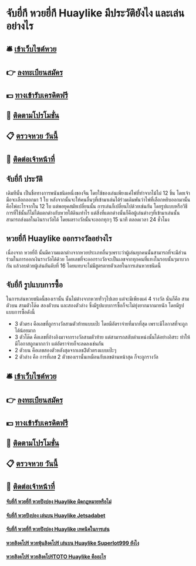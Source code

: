 # จับยี่กี หวยยี่กี Huaylike มีประวัติยังไง และเล่นอย่างไร

## 🛎 [เข้าเว็บไซต์หวย](https://bit.ly/3LsZMhm)
## 👉 [ลงทะเบียนสมัคร](https://bit.ly/3LsZMhm)
## 💵 [ทางเข้ารับเครดิตฟรี](https://bit.ly/3RPwr2Q)
## 👑 [ติดตามโปรโมชั่น](https://bit.ly/3RPwr2Q)
## 📋 [ตรวจหวย วันนี้](https://bit.ly/3RPwr2Q)
## 📱 [ติดต่อเจ้าหน้าที่](https://bit.ly/3RPwr2Q)

## จับยี่กี ประวัติ
เดิมทีนั้น เป็นชื่อทางการพนันชนิดหนึ่งของจีน โดยใช้ของเล่นเพียงแค่ไพ่ที่ทำจากไม้ไผ่ 12 ชิ้น โดยเจ้ามือจะเลือกออกมา 1 ใบ หลังจากนั้นจะให้คนอื่นๆที่เข้ามาเล่นได้ร่วมเดิมพันว่าไพ่ที่เลือกหยิบออกมานั้น คือไพ่อะไรจากใน 12 ใบ แต่พอยุคสมัยเปลี่ยนนั้น การเล่นก็เปลี่ยนไปด้วยเช่นกัน โดยรูปแบบหรือวิธีการที่ใช้นั้นก็ไม่ได้แตกต่างกับหวยใต้ดินเท่าไร แต่สิ่งที่แตกต่างนั้นก็คือผู้เล่นต่างๆที่เข้ามาเล่นนั้นสามารถส่งผลในเงินรางวัลได้ โดยผลรางวัลนั้นจะออกทุกๆ 15 นาที ตลอดเวลา 24 ชั่วโมง

## หวยยี่กี Huaylike ออกรางวัลอย่างไร 
เนื่องจาก หวยยี่กี นั้นมีความแตกต่างจากหวยประเภทอื่นๆเพราะว่าผู้เล่นทุกคนนั้นสามารถที่จะมีส่วนร่วมในการออกเงินรางวัลได้ด้วย โดยเลขที่จะออกรางวัลจะเป็นเลขจากทุกคนที่แทงในรอบนั้นๆมาบวกกัน แล้วลบด้วยผู้เล่นอันดับที่ 16 โดยแทบจะไม่มีสูตรตายตัวเลยในการเล่นหวยชนิดนี้ 

## จับยี่กี รูปแบบการซื้อ
ในการเล่นหวยชนิดนี้ของเรานั้น นั้นไม่ต่างจากหวยทั่วๆไปเลย แต่จะมีเพียงแค่ 4 รางวัล นั่นก็คือ สามตัวบน สามตัวโต๊ด สองตัวบน และสองตัวล่าง ซึ่งมีรูปแบบการซื้อก็จะไม่ยุ่งยากมากมายนัก โดยมีรูปแบบการซื้อดังนี้
- 3 ตัวตรง คือเลขที่ถูกรางวัลสามตัวท้ายแบบเป๊ะ โดยมีอัตราจ่ายที่มากที่สุด เพราะมีโอกาสที่จะถูกได้น้อยมาก 
- 3 ตัวโต๊ด คือเลขที่อ้างอิงมาจากรางวัลสามตัวท้าย แต่สามารถสลับตำแหน่งนั้นได้อย่างอิสระ ทำให้มีโอกาสถูกมากกว่า แต่อัตราจ่ายก็จะลดลงเช่นกัน
- 2 ตัวบน คือเลขสองตัวหลังสุดจากเลข3ตัวตรงแบบเป๊ะๆ
- 2 ตัวล่าง คือ การที่เลข 2 ตัวของเรานั้นเหมือนกับเลขด้านหน้าสุด ก็จะถูกรางวัล

## 🛎 [เข้าเว็บไซต์หวย](https://bit.ly/3LsZMhm)
## 👉 [ลงทะเบียนสมัคร](https://bit.ly/3LsZMhm)
## 💵 [ทางเข้ารับเครดิตฟรี](https://bit.ly/3RPwr2Q)
## 👑 [ติดตามโปรโมชั่น](https://bit.ly/3RPwr2Q)
## 📋 [ตรวจหวย วันนี้](https://bit.ly/3RPwr2Q)
## 📱 [ติดต่อเจ้าหน้าที่](https://bit.ly/3RPwr2Q)

#### [จับยี่กี หวยยี่กี หวยปิงปอง Huaylike ผิดกฏหมายหรือไม่](https://atom.io/themes/จับยี่กี%20หวยยี่กี%20หวยปิงปอง%20Huaylike%20ผิดกฏหมายหรือไม่)
#### [จับยี่กี หวยปิงปอง เล่นบน Huaylike Jetsadabet](https://atom.io/themes/จับยี่กี%20หวยปิงปอง%20เล่นบน%20Huaylike%20Jetsadabet)
#### [จับยี่กี หวยยี่กี หวยปิงปอง Huaylike เทคนิคในการเล่น](https://atom.io/themes/จับยี่กี%20หวยยี่กี%20หวยปิงปอง%20Huaylike%20เทคนิคในการเล่น)
#### [หวยสิงคโปร์ หวยหุ้นสิงคโปร์ เล่นบน Huaylike Superlot999 ยังไง](https://atom.io/themes/หวยสิงคโปร์%20หวยหุ้นสิงคโปร์%20เล่นบน%20Huaylike%20Superlot999%20ยังไง)
#### [หวยสิงคโปร์ หวยสิงคโปร์TOTO Huaylike คืออะไร](https://atom.io/themes/หวยสิงคโปร์%20หวยสิงคโปร์TOTO%20Huaylike%20คืออะไร)
